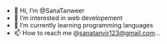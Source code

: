 - 👋 Hi, I’m @SanaTanweer
- 👀 I’m interested in web developement
- 🌱 I’m currently learning programming languages
- 📫 How to reach me @sanatanvir123@gmail.com...

<!---
SanaTanweer/SanaTanweer is a web developer... ✨ special ✨ repository because its `README.md` (this file) appears on your GitHub profile.
You can click the Preview link to take a look at your changes.
--->
